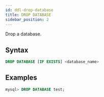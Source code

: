 ```yaml
---
id: ddl-drop-database
title: DROP DATABASE
sidebar_position: 2
---
```


Drop a database.

## Syntax

```sql
DROP DATABASE [IF EXISTS] <database_name>
```

## Examples

```sql
mysql> DROP DATABASE test;
```
